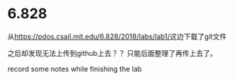 # 6.828

从<https://pdos.csail.mit.edu/6.828/2018/labs/lab1/>这边下载了git文件

之后却发现无法上传到github上去？？
只能后面整理了再传上去了。

record some notes while finishing the lab
